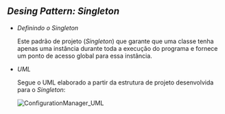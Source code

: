 ## _Desing Pattern: Singleton_

* _Definindo o Singleton_

    Este padrão de projeto (_Singleton_) que garante que uma classe tenha apenas uma instância durante toda a execução do programa e fornece um ponto de acesso global para essa instância.
    

* _UML_

    Segue o UML elaborado a partir da estrutura de projeto desenvolvida para o _Singleton_:

  ![ConfigurationManager_UML](https://github.com/user-attachments/assets/469801ca-8a12-408f-b571-8ff9aaf431e1)




